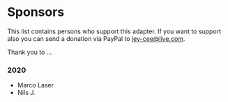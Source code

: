 # Sponsors

This list contains persons who support this adapter. If you want to support also you can send a donation via PayPal to jey-cee@live.com.

Thank you to ...

### 2020

* Marco Laser
* Nils J.
